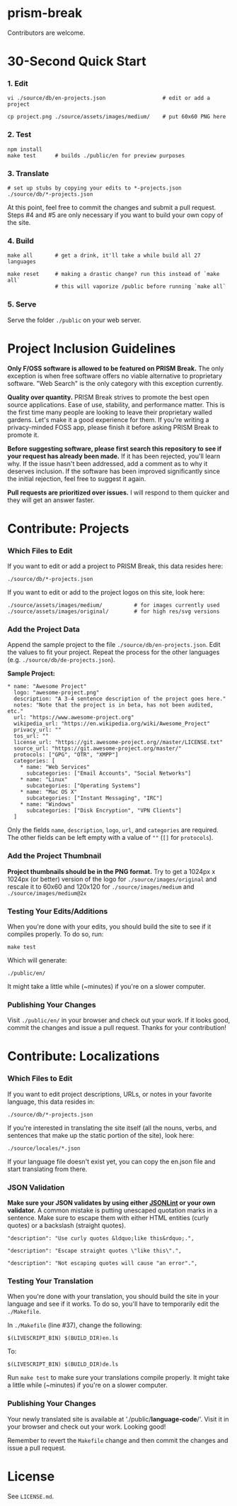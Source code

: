 # prism-break

Contributors are welcome.

# 30-Second Quick Start

### 1. Edit

    vi ./source/db/en-projects.json                  # edit or add a project

    cp project.png ./source/assets/images/medium/    # put 60x60 PNG here

### 2. Test

    npm install
    make test      # builds ./public/en for preview purposes

### 3. Translate

    # set up stubs by copying your edits to *-projects.json
    ./source/db/*-projects.json

At this point, feel free to commit the changes and submit a pull request. Steps #4 and #5 are only necessary if you want to build your own copy of the site.

### 4. Build

    make all       # get a drink, it'll take a while build all 27 languages

    make reset     # making a drastic change? run this instead of `make all`
                   # this will vaporize /public before running `make all`

### 5. Serve

Serve the folder `./public` on your web server.

# Project Inclusion Guidelines

**Only F/OSS software is allowed to be featured on PRISM Break.** The only exception is when free software offers no viable alternative to proprietary software. "Web Search" is the only category with this exception currently.

**Quality over quantity.** PRISM Break strives to promote the best open source applications. Ease of use, stability, and performance matter. This is the first time many people are looking to leave their proprietary walled gardens. Let's make it a good experience for them. If you're writing a privacy-minded FOSS app, please finish it before asking PRISM Break to promote it.

**Before suggesting software, please first search this repository to see if your request has already been made.** If it has been rejected, you'll learn why. If the issue hasn't been addressed, add a comment as to why it deserves inclusion. If the software has been improved significantly since the initial rejection, feel free to suggest it again.

**Pull requests are prioritized over issues.** I will respond to them quicker and they will get an answer faster.

# Contribute: Projects

### Which Files to Edit
If you want to edit or add a project to PRISM Break, this data resides here:

    ./source/db/*-projects.json

If you want to edit or add to the project logos on this site, look here:

    ./source/assets/images/medium/          # for images currently used
    ./source/assets/images/original/        # for high res/svg versions

### Add the Project Data
Append the sample project to the file `./source/db/en-projects.json`. Edit the values to fit your project. Repeat the process for the other languages (e.g. `./source/db/de-projects.json`).

**Sample Project:**

    * name: "Awesome Project"
      logo: "awesome-project.png"
      description: "A 3-4 sentence description of the project goes here."
      notes: "Note that the project is in beta, has not been audited, etc."
      url: "https://www.awesome-project.org"
      wikipedia_url: "https://en.wikipedia.org/wiki/Awesome_Project"
      privacy_url: ""
      tos_url: ""
      license_url: "https://git.awesome-project.org//master/LICENSE.txt"
      source_url: "https://git.awesome-project.org/master/"
      protocols: ["GPG", "OTR", "XMPP"]
      categories: [
        * name: "Web Services"
          subcategories: ["Email Accounts", "Social Networks"]
        * name: "Linux"
          subcategories: ["Operating Systems"]
        * name: "Mac OS X"
          subcategories: ["Instant Messaging", "IRC"]
        * name: "Windows"
          subcategories: ["Disk Encryption", "VPN Clients"]
      ]

Only the fields `name`, `description`, `logo`, `url`, and `categories` are required. The other fields can be left empty with a value of `""` (`[]` for `protocols`).

### Add the Project Thumbnail
**Project thumbnails should be in the PNG format.** Try to get a 1024px x 1024px (or better) version of the logo for `./source/images/original` and rescale it to 60x60 and 120x120 for `./source/images/medium` and `./source/images/medium@2x`

### Testing Your Edits/Additions
When you're done with your edits, you should build the site to see if it compiles properly. To do so, run:

    make test

Which will generate:

    ./public/en/

It might take a little while (~minutes) if you're on a slower computer.

### Publishing Your Changes
Visit `./public/en/` in your browser and check out your work. If it looks good, commit the changes and issue a pull request. Thanks for your contribution!

# Contribute: Localizations

### Which Files to Edit
If you want to edit project descriptions, URLs, or notes in your favorite language, this data resides in:

    ./source/db/*-projects.json

If you're interested in translating the site itself (all the nouns, verbs, and sentences that make up the static portion of the site), look here:

    ./source/locales/*.json

If your language file doesn't exist yet, you can copy the en.json file and start translating from there.

### JSON Validation
**Make sure your JSON validates by using either [JSONLint](http://jsonlint.com/) or your own validator.** A common mistake is putting unescaped quotation marks in a sentence. Make sure to escape them with either HTML entities (curly quotes) or a backslash (straight quotes).

    "description": "Use curly quotes &ldquo;like this&rdquo;.",

    "description": "Escape straight quotes \"like this\".",

    "description": "Not escaping quotes will cause "an error".",

### Testing Your Translation
When you're done with your translation, you should build the site in your language and see if it works. To do so, you'll have to temporarily edit the `./Makefile`.

In `./Makefile` (line #37), change the following:

    $(LIVESCRIPT_BIN) $(BUILD_DIR)en.ls

To:

    $(LIVESCRIPT_BIN) $(BUILD_DIR)de.ls


Run `make test` to make sure your translations compile properly. It might take a little while (~minutes) if you're on a slower computer.

### Publishing Your Changes
Your newly translated site is available at './public/**language-code**/'. Visit it in your browser and check out your work. Looking good! 

Remember to revert the `Makefile` change and then commit the changes and issue a pull request.

# License
See `LICENSE.md`.
